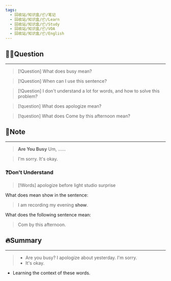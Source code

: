 ```yaml
---
tags:
  - 回收站/知识盒/📦/笔记
  - 回收站/知识盒/📦/Learn
  - 回收站/知识盒/📦/Study
  - 回收站/知识盒/📦/VOA
  - 回收站/知识盒/📦/English
---
```


## 🙋‍♀️Question

---

> [!Question] What does busy mean?

> [!Question] When can I use this sentence?

> [!Question] I don't understand a lot for words, and how to solve this problem?

> [!question] What does apologize mean?

> [!question] What does Come by this afternoon mean?

## 📝Note

---

> **Are You Busy**
> Um, ……

> I'm sorry.
> It's okay.

### ❓Don't Understand

> [!Words]
> apologize before light studio surprise

What does mean show in the sentence:

> I am recording my evening **show**.

What does the following sentence mean:

 > Com by this afternoon.

## 🔥Summary

---

> - Are you busy? I apologize about yesterday. I'm sorry.
> - It's okay.

- Learning the context of these words.
